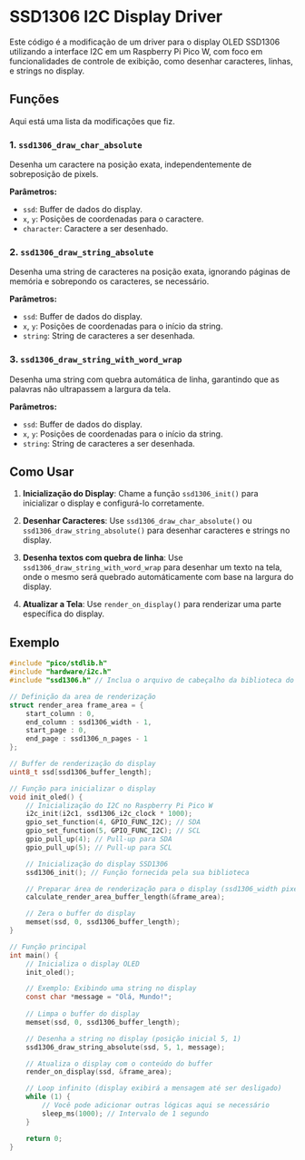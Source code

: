 # SSD1306 I2C Display Driver

Este código é a modificação de um driver para o display OLED SSD1306 utilizando a interface I2C em um Raspberry Pi Pico W, com foco em funcionalidades de controle de exibição, como desenhar caracteres, linhas, e strings no display.

## Funções

Aqui está uma lista da modificações que fiz.

### 1. `ssd1306_draw_char_absolute`
Desenha um caractere na posição exata, independentemente de sobreposição de pixels.

**Parâmetros:**
- `ssd`: Buffer de dados do display.
- `x`, `y`: Posições de coordenadas para o caractere.
- `character`: Caractere a ser desenhado.

### 2. `ssd1306_draw_string_absolute`
Desenha uma string de caracteres na posição exata, ignorando páginas de memória e sobrepondo os caracteres, se necessário.

**Parâmetros:**
- `ssd`: Buffer de dados do display.
- `x`, `y`: Posições de coordenadas para o início da string.
- `string`: String de caracteres a ser desenhada.

### 3. `ssd1306_draw_string_with_word_wrap`
Desenha uma string com quebra automática de linha, garantindo que as palavras não ultrapassem a largura da tela.

**Parâmetros:**
- `ssd`: Buffer de dados do display.
- `x`, `y`: Posições de coordenadas para o início da string.
- `string`: String de caracteres a ser desenhada.

## Como Usar

1. **Inicialização do Display**:
   Chame a função `ssd1306_init()` para inicializar o display e configurá-lo corretamente.

2. **Desenhar Caracteres**:
   Use `ssd1306_draw_char_absolute()` ou `ssd1306_draw_string_absolute()` para desenhar caracteres e strings no display.

3. **Desenha textos com quebra de linha**:
   Use `ssd1306_draw_string_with_word_wrap` para desenhar um texto na tela, onde o mesmo será quebrado automáticamente com base na largura do display.

5. **Atualizar a Tela**:
   Use `render_on_display()` para renderizar uma parte específica do display.

## Exemplo
```c
#include "pico/stdlib.h"
#include "hardware/i2c.h"
#include "ssd1306.h" // Inclua o arquivo de cabeçalho da biblioteca do SSD1306

// Definição da area de renderização
struct render_area frame_area = {
    start_column : 0,
    end_column : ssd1306_width - 1,
    start_page : 0,
    end_page : ssd1306_n_pages - 1
};

// Buffer de renderização do display
uint8_t ssd[ssd1306_buffer_length];

// Função para inicializar o display
void init_oled() {
    // Inicialização do I2C no Raspberry Pi Pico W
    i2c_init(i2c1, ssd1306_i2c_clock * 1000);
    gpio_set_function(4, GPIO_FUNC_I2C); // SDA
    gpio_set_function(5, GPIO_FUNC_I2C); // SCL
    gpio_pull_up(4); // Pull-up para SDA
    gpio_pull_up(5); // Pull-up para SCL

    // Inicialização do display SSD1306
    ssd1306_init(); // Função fornecida pela sua biblioteca

    // Preparar área de renderização para o display (ssd1306_width pixels por ssd1306_n_pages páginas)
    calculate_render_area_buffer_length(&frame_area);

    // Zera o buffer do display
    memset(ssd, 0, ssd1306_buffer_length);
}

// Função principal
int main() {
    // Inicializa o display OLED
    init_oled();

    // Exemplo: Exibindo uma string no display
    const char *message = "Olá, Mundo!";
    
    // Limpa o buffer do display
    memset(ssd, 0, ssd1306_buffer_length);

    // Desenha a string no display (posição inicial 5, 1)
    ssd1306_draw_string_absolute(ssd, 5, 1, message);

    // Atualiza o display com o conteúdo do buffer
    render_on_display(ssd, &frame_area);

    // Loop infinito (display exibirá a mensagem até ser desligado)
    while (1) {
        // Você pode adicionar outras lógicas aqui se necessário
        sleep_ms(1000); // Intervalo de 1 segundo
    }

    return 0;
}
```
